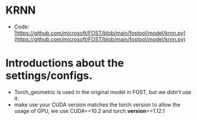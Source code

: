 # KRNN
* Code: [https://github.com/microsoft/FOST/blob/main/fostool/model/krnn.py](https://github.com/microsoft/FOST/blob/main/fostool/model/krnn.py)


# Introductions about the settings/configs.
* Torch_geometric is used in the original model in FOST, but we didn't use it.
* make use your CUDA version matches the torch version to allow the usage of GPU, we use CUDA==10.2 and torch.__version__==1.12.1

